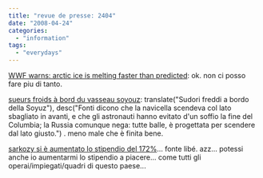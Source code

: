 ```yaml
---
title: "revue de presse: 2404"
date: "2008-04-24"
categories: 
  - "information"
tags: 
  - "everydays"
---
```


[WWF warns: arctic ice is melting faster than predicted](http://www.afp.com/english/news/stories/newsmlmmd.2a71519e9ccbbae32a280eb63c12038f.251.html): ok. non ci posso fare piu di tanto.

[sueurs froids à bord du vasseau soyouz](http://www.lefigaro.fr/sciences/2008/04/24/01008-20080424ARTFIG00010-sueurs-froidesa-bord-du-vaisseau-soyouz.php): translate("Sudori freddi a bordo della Soyuz"), desc("Fonti dicono che la navicella scendeva col lato sbagliato in avanti, e che gli astronauti hanno evitato d'un soffio la fine del Columbia; la Russia comunque nega: tutte balle, è progettata per scendere dal lato giusto.") . meno male che è finita bene.

[sarkozy si è aumentato lo stipendio del 172%](http://www.liberation.fr/actualite/politiques/322925.FR.php?rss=true&xtor=RSS-450)... fonte libé. azz... potessi anche io aumentarmi lo stipendio a piacere... come tutti gli operai/impiegati/quadri di questo paese...
